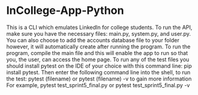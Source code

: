 # InCollege-App-Python
This is a CLI which emulates LinkedIn for college students. To run the API, make sure you have the necessary files: main.py, system.py, and user.py. You can also choose to add the accounts database file to your folder however, it will automatically create after running the program. To run the program, compile the main file and this will enable the app to run so that you, the user, can access the home page.
To run any of the test files you should install pytest on the IDE of your choice with this command line: pip install pytest. Then enter the following command line into the shell, to run the test: pytest (filename) or pytest (filename) -v to gain more information
For example, pytest test_sprint5_final.py or pytest test_sprint5_final.py -v
